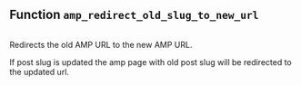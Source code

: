 ## Function `amp_redirect_old_slug_to_new_url`

```php

```

Redirects the old AMP URL to the new AMP URL.

If post slug is updated the amp page with old post slug will be redirected to the updated url.

